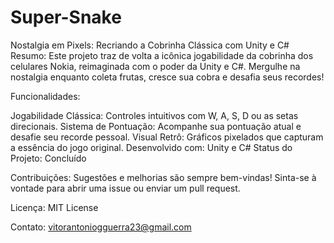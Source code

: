 # Super-Snake
Nostalgia em Pixels: Recriando a Cobrinha Clássica com Unity e C#
Resumo: Este projeto traz de volta a icônica jogabilidade da cobrinha dos celulares Nokia, reimaginada com o poder da Unity e C#. Mergulhe na nostalgia enquanto coleta frutas, cresce sua cobra e desafia seus recordes!

Funcionalidades:

Jogabilidade Clássica: Controles intuitivos com W, A, S, D ou as setas direcionais.
Sistema de Pontuação: Acompanhe sua pontuação atual e desafie seu recorde pessoal.
Visual Retrô: Gráficos pixelados que capturam a essência do jogo original.
Desenvolvido com: Unity e C#
Status do Projeto: Concluído

Contribuições: Sugestões e melhorias são sempre bem-vindas! Sinta-se à vontade para abrir uma issue ou enviar um pull request.

Licença: MIT License

Contato: vitorantoniogguerra23@gmail.com
